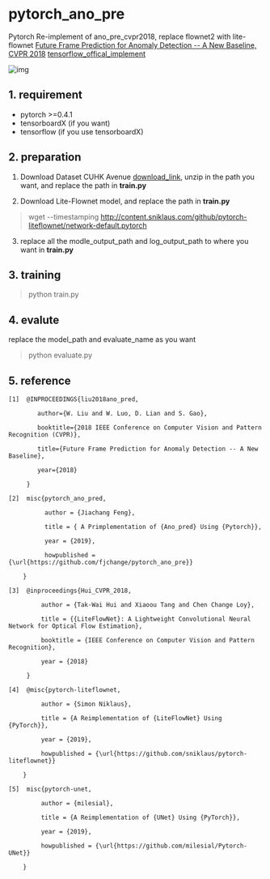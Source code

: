 # pytorch_ano_pre
Pytorch Re-implement of ano_pre_cvpr2018, replace flownet2 with lite-flownet
[Future Frame Prediction for Anomaly Detection -- A New Baseline, CVPR 2018](https://arxiv.org/pdf/1712.09867.pdf)
[tensorflow_offical_implement](https://github.com/StevenLiuWen/ano_pred_cvpr2018)

![img](https://github.com/StevenLiuWen/ano_pred_cvpr2018/blob/master/assets/architecture.JPG)

## 1. requirement
- pytorch >=0.4.1
- tensorboardX (if you want)
- tensorflow (if you use tensorboardX)

## 2. preparation
1. Download Dataset CUHK Avenue [download_link](https://onedrive.live.com/?authkey=%21AMqh2fTSemfrokE&id=3705E349C336415F%215109&cid=3705E349C336415F), unzip in the path you want, and replace the path in **train.py**

2. Download Lite-Flownet model, and replace the path in **train.py**
> wget --timestamping http://content.sniklaus.com/github/pytorch-liteflownet/network-default.pytorch

3. replace all the modle_output_path and log_output_path to where you want in **train.py**

## 3. training
> python train.py

## 4. evalute
replace the model_path and evaluate_name as you want

> python evaluate.py

## 5. reference
```code
[1]  @INPROCEEDINGS{liu2018ano_pred, 

        author={W. Liu and W. Luo, D. Lian and S. Gao}, 
        
        booktitle={2018 IEEE Conference on Computer Vision and Pattern Recognition (CVPR)}, 
        
        title={Future Frame Prediction for Anomaly Detection -- A New Baseline}, 
        
        year={2018}
        
     }
     
[2]  misc{pytorch_ano_pred,

          author = {Jiachang Feng},
          
          title = { A Primplementation of {Ano_pred} Using {Pytorch}},
          
          year = {2019},
          
          howpublished = {\url{https://github.com/fjchange/pytorch_ano_pre}}
          
    }

[3]  @inproceedings{Hui_CVPR_2018,

         author = {Tak-Wai Hui and Xiaoou Tang and Chen Change Loy},
         
         title = {{LiteFlowNet}: A Lightweight Convolutional Neural Network for Optical Flow Estimation},
         
         booktitle = {IEEE Conference on Computer Vision and Pattern Recognition},
         
         year = {2018}
         
     }

[4]  @misc{pytorch-liteflownet,

         author = {Simon Niklaus},
         
         title = {A Reimplementation of {LiteFlowNet} Using {PyTorch}},
         
         year = {2019},
         
         howpublished = {\url{https://github.com/sniklaus/pytorch-liteflownet}}
         
    }
   
[5]  misc{pytorch-unet,

         author = {milesial},
         
         title = {A Reimplementation of {UNet} Using {PyTorch}},
         
         year = {2019},
         
         howpublished = {\url{https://github.com/milesial/Pytorch-UNet}}
         
    }
```
